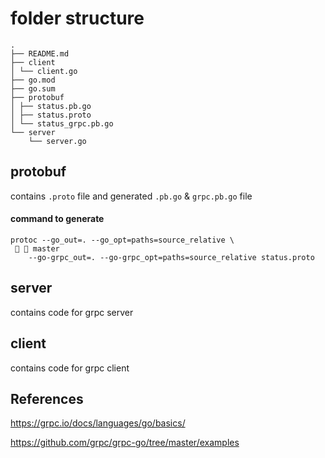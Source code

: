 # folder structure

```
.
├── README.md
├── client
│ └── client.go
├── go.mod
├── go.sum
├── protobuf
│ ├── status.pb.go
│ ├── status.proto
│ └── status_grpc.pb.go
└── server
    └── server.go
```

## protobuf

contains `.proto` file and generated `.pb.go` & `grpc.pb.go` file

#### command to generate
```
protoc --go_out=. --go_opt=paths=source_relative \                                                                                    master
    --go-grpc_out=. --go-grpc_opt=paths=source_relative status.proto
```

## server

contains code for grpc server

## client

contains code for grpc client

## References

https://grpc.io/docs/languages/go/basics/

https://github.com/grpc/grpc-go/tree/master/examples

